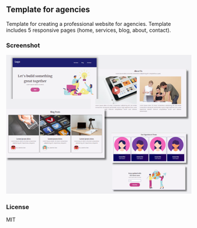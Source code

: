 ## Template for agencies
Template for creating a professional website for agencies.
Template includes 5 responsive pages (home, services, blog, about, contact).

### Screenshot
![Preview of the page](/preview.png)

### License
MIT
